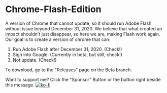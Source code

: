 # Chrome-Flash-Edition
A version of Chrome that cannot update, so it should run Adobe Flash without issue beyond December 31, 2020.
We believe that what created an impact shouldn't just disappear, so here we are, making Flash work again.
Our goal is to create a version of chrome that can:
1. Run Adobe Flash after December 31, 2020. (Check!)
2. Sign into Google. (Currently in beta, but still, check!)
3. Not update. (Check!)

To download, go to the "Releases" page on the Beta branch.


Want to support me? Click the "Sponsor" Button or the button right beside this message.
[![ko-fi](https://www.ko-fi.com/img/githubbutton_sm.svg)](https://ko-fi.com/T6T61CDBK)
